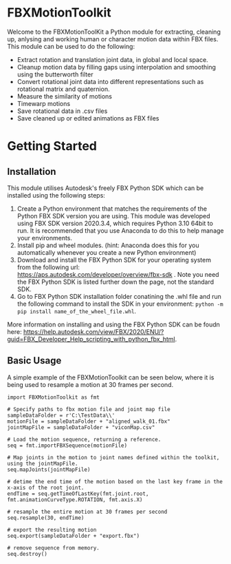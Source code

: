 # FBXMotionToolkit
Welcome to the FBXMotionToolKit a Python module for extracting, cleaning up, anlysing and working human or character motion data within FBX files.  This module can be used to do the following:

- Extract rotation and translation joint data, in global and local space.
- Cleanup motion data by filling gaps using interpolation and smoothing using the butterworth filter
- Convert rotational joint data into different representations such as rotational matrix and quaternion.
- Measure the similarity of motions
- Timewarp motions
- Save rotational data in .csv files
- Save cleaned up or edited animations as FBX files

# Getting Started

## Installation

This module utilises Autodesk's freely FBX Python SDK which can be installed using the following steps:

1. Create a Python environment that matches the requirements of the Python FBX SDK version you are using.  This module was developed using FBX SDK version 2020.3.4, which requires Python 3.10 64bit to run.  It is recommended that you use Anaconda to do this to help manage your environments.
2. Install pip and wheel modules. (hint: Anaconda does this for you automatically whenever you create a new Python environment)
3. Download and install the FBX Python SDK for your operating system from the following url: <a href="https://aps.autodesk.com/developer/overview/fbx-sdk"> https://aps.autodesk.com/developer/overview/fbx-sdk </a>.  Note you need the FBX Python SDK is listed further down the page, not the standard SDK.
4. Go to FBX Python SDK installation folder conatining the .whl file and run the following command to install the SDK in your environment: <code>python -m pip install name_of_the_wheel_file.whl</code>.

More information on installing and using the FBX Python SDK can be foudn here: <a href="https://help.autodesk.com/view/FBX/2020/ENU/?guid=FBX_Developer_Help_scripting_with_python_fbx_html">https://help.autodesk.com/view/FBX/2020/ENU/?guid=FBX_Developer_Help_scripting_with_python_fbx_html</a>.

## Basic Usage

A simple example of the FBXMotionToolkit can be seen below, where it is being used to resample a motion at 30 frames per second.

```
import FBXMotionToolkit as fmt

# Specify paths to fbx motion file and joint map file
sampleDataFolder = r'C:\TestData\\'
motionFile = sampleDataFolder + "aligned_walk_01.fbx"
jointMapFile = sampleDataFolder + "viconMap.csv"

# Load the motion sequence, returning a reference.
seq = fmt.importFBXSequence(motionFile)

# Map joints in the motion to joint names defined within the toolkit, using the jointMapFile. 
seq.mapJoints(jointMapFile)

# detime the end time of the motion based on the last key frame in the x-axis of the root joint.
endTime = seq.getTimeOfLastKey(fmt.joint.root, fmt.animationCurveType.ROTATION, fmt.axis.X)

# resample the entire motion at 30 frames per second
seq.resample(30, endTime)

# export the resulting motion
seq.export(sampleDataFolder + "export.fbx")

# remove sequence from memory.
seq.destroy()
```
